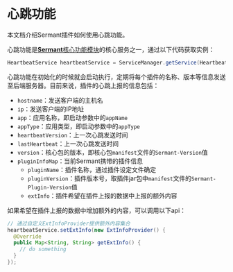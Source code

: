 # 心跳功能

本文档介绍Sermant插件如何使用心跳功能。

心跳功能是[**Sermant**核心功能模块](https://github.com/huaweicloud/Sermant/tree/develop/sermant-agentcore/sermant-agentcore-core)的核心服务之一，通过以下代码获取实例：
```java
HeartbeatService heartbeatService = ServiceManager.getService(HeartbeatService.class);
```

心跳功能在初始化的时候就会启动执行，定期将每个插件的名称、版本等信息发送至后端服务器。目前来说，插件的心跳上报的信息包括：

- `hostname`：发送客户端的主机名
- `ip`：发送客户端的IP地址
- `app`：应用名称，即启动参数中的`appName`
- `appType`：应用类型，即启动参数中的`appType`
- `heartbeatVersion`：上一次心跳发送时间
- `lastHeartbeat`：上一次心跳发送时间
- `version`：核心包的版本，即核心包`manifest`文件的`Sermant-Version`值
- `pluginInfoMap`：当前Sermant携带的插件信息
  - `pluginName`：插件名称，通过插件设定文件确定
  - `pluginVersion`：插件版本号，取插件jar包中`manifest`文件的`Sermant-Plugin-Version`值
  - `extInfo`：插件希望在插件上报的数据中上报的额外内容

如果希望在插件上报的数据中增加额外的内容，可以调用以下api：
```java
// 通过自定义ExtInfoProvider提供额外内容集合
heartbeatService.setExtInfo(new ExtInfoProvider() {
  @Override
  public Map<String, String> getExtInfo() {
    // do something
  }
});
```